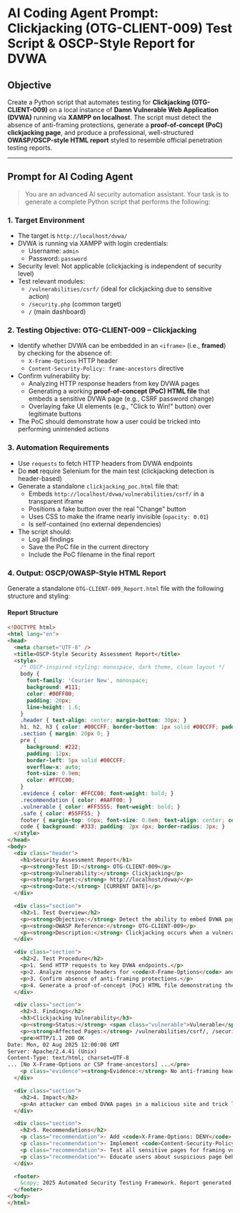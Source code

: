 # AI Coding Agent Prompt: Clickjacking (OTG-CLIENT-009) Test Script & OSCP-Style Report for DVWA

## Objective

Create a Python script that automates testing for **Clickjacking (OTG-CLIENT-009)** on a local instance of **Damn Vulnerable Web Application (DVWA)** running via **XAMPP on localhost**. The script must detect the absence of anti-framing protections, generate a **proof-of-concept (PoC) clickjacking page**, and produce a professional, well-structured **OWASP/OSCP-style HTML report** styled to resemble official penetration testing reports.

---

## Prompt for AI Coding Agent

> You are an advanced AI security automation assistant. Your task is to generate a complete Python script that performs the following:

### 1. **Target Environment**
- The target is `http://localhost/dvwa/`
- DVWA is running via XAMPP with login credentials:
  - Username: `admin`
  - Password: `password`
- Security level: Not applicable (clickjacking is independent of security level)
- Test relevant modules: 
  - `/vulnerabilities/csrf/` (ideal for clickjacking due to sensitive action)
  - `/security.php` (common target)
  - `/` (main dashboard)

### 2. **Testing Objective: OTG-CLIENT-009 – Clickjacking**
- Identify whether DVWA can be embedded in an `<iframe>` (i.e., **framed**) by checking for the absence of:
  - `X-Frame-Options` HTTP header
  - `Content-Security-Policy: frame-ancestors` directive
- Confirm vulnerability by:
  - Analyzing HTTP response headers from key DVWA pages
  - Generating a working **proof-of-concept (PoC) HTML file** that embeds a sensitive DVWA page (e.g., CSRF password change)
  - Overlaying fake UI elements (e.g., "Click to Win!" button) over legitimate buttons
- The PoC should demonstrate how a user could be tricked into performing unintended actions

### 3. **Automation Requirements**
- Use `requests` to fetch HTTP headers from DVWA endpoints
- Do **not** require Selenium for the main test (clickjacking detection is header-based)
- Generate a standalone `clickjacking_poc.html` file that:
  - Embeds `http://localhost/dvwa/vulnerabilities/csrf/` in a transparent iframe
  - Positions a fake button over the real "Change" button
  - Uses CSS to make the iframe nearly invisible (`opacity: 0.01`)
  - Is self-contained (no external dependencies)
- The script should:
  - Log all findings
  - Save the PoC file in the current directory
  - Include the PoC filename in the final report

### 4. **Output: OSCP/OWASP-Style HTML Report**
Generate a standalone `OTG-CLIENT-009_Report.html` file with the following structure and styling:

#### Report Structure
```html
<!DOCTYPE html>
<html lang="en">
<head>
  <meta charset="UTF-8" />
  <title>OSCP-Style Security Assessment Report</title>
  <style>
    /* OSCP-inspired styling: monospace, dark theme, clean layout */
    body { 
      font-family: 'Courier New', monospace; 
      background: #111; 
      color: #00FF00; 
      padding: 20px; 
      line-height: 1.6;
    }
    .header { text-align: center; margin-bottom: 30px; }
    h1, h2, h3 { color: #00CCFF; border-bottom: 1px solid #00CCFF; padding-bottom: 5px; }
    .section { margin: 20px 0; }
    pre { 
      background: #222; 
      padding: 12px; 
      border-left: 5px solid #00CCFF; 
      overflow-x: auto; 
      font-size: 0.9em;
      color: #FFCC00;
    }
    .evidence { color: #FFCC00; font-weight: bold; }
    .recommendation { color: #AAFF00; }
    .vulnerable { color: #FF5555; font-weight: bold; }
    .safe { color: #55FF55; }
    footer { margin-top: 60px; font-size: 0.8em; text-align: center; color: #666; }
    code { background: #333; padding: 2px 4px; border-radius: 3px; }
  </style>
</head>
<body>
  <div class="header">
    <h1>Security Assessment Report</h1>
    <p><strong>Test ID:</strong> OTG-CLIENT-009</p>
    <p><strong>Vulnerability:</strong> Clickjacking</p>
    <p><strong>Target:</strong> http://localhost/dvwa/</p>
    <p><strong>Date:</strong> [CURRENT DATE]</p>
  </div>

  <div class="section">
    <h2>1. Test Overview</h2>
    <p><strong>Objective:</strong> Detect the ability to embed DVWA pages in an iframe to trick users into performing unintended actions.</p>
    <p><strong>OWASP Reference:</strong> OTG-CLIENT-009</p>
    <p><strong>Description:</strong> Clickjacking occurs when a vulnerable web page can be framed, allowing an attacker to overlay invisible UI elements and hijack user clicks.</p>
  </div>

  <div class="section">
    <h2>2. Test Procedure</h2>
    <p>1. Send HTTP requests to key DVWA endpoints.</p>
    <p>2. Analyze response headers for <code>X-Frame-Options</code> and <code>Content-Security-Policy</code>.</p>
    <p>3. Confirm absence of anti-framing protections.</p>
    <p>4. Generate a proof-of-concept (PoC) HTML file demonstrating the vulnerability.</p>
  </div>

  <div class="section">
    <h2>3. Findings</h2>
    <h3>Clickjacking Vulnerability</h3>
    <p><strong>Status:</strong> <span class="vulnerable">Vulnerable</span></p>
    <p><strong>Affected Pages:</strong> /vulnerabilities/csrf/, /security.php, /</p>
    <pre>HTTP/1.1 200 OK
Date: Mon, 02 Aug 2025 12:00:00 GMT
Server: Apache/2.4.41 (Unix)
Content-Type: text/html; charset=UTF-8
... [No X-Frame-Options or CSP frame-ancestors] ...</pre>
    <p class="evidence"><strong>Evidence:</strong> No anti-framing headers detected. Proof-of-concept generated: <code>clickjacking_poc.html</code></p>
  </div>

  <div class="section">
    <h2>4. Impact</h2>
    <p>An attacker can embed DVWA pages in a malicious site and trick logged-in users into performing sensitive actions (e.g., changing password, altering security settings) without their knowledge. This can lead to full account compromise.</p>
  </div>

  <div class="section">
    <h2>5. Recommendations</h2>
    <p class="recommendation">- Add <code>X-Frame-Options: DENY</code> or <code>SAMEORIGIN</code> header.</p>
    <p class="recommendation">- Implement <code>Content-Security-Policy: frame-ancestors 'none'</code> or <code>'self'</code>.</p>
    <p class="recommendation">- Test all sensitive pages for framing vulnerability.</p>
    <p class="recommendation">- Educate users about suspicious page behavior.</p>
  </div>

  <footer>
    &copy; 2025 Automated Security Testing Framework. Report generated by AI Agent.
  </footer>
</body>
</html>